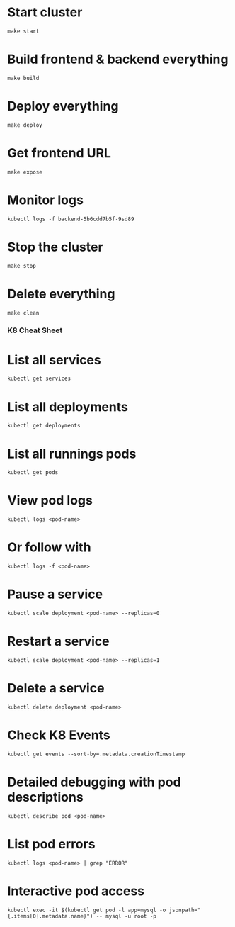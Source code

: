 # Start cluster
`make start`

# Build frontend & backend everything
`make build`

# Deploy everything
`make deploy`

# Get frontend URL
`make expose`

# Monitor logs
`kubectl logs -f backend-5b6cdd7b5f-9sd89`

# Stop the cluster
`make stop`

# Delete everything
`make clean`

### K8 Cheat Sheet ###

# List all services
`kubectl get services`

# List all deployments
`kubectl get deployments`

# List all runnings pods
`kubectl get pods`

# View pod logs
`kubectl logs <pod-name>`
# Or follow with 
`kubectl logs -f <pod-name>`

# Pause a service
`kubectl scale deployment <pod-name> --replicas=0`

# Restart a service
`kubectl scale deployment <pod-name> --replicas=1`

# Delete a service
`kubectl delete deployment <pod-name>`

# Check K8 Events
`kubectl get events --sort-by=.metadata.creationTimestamp`

# Detailed debugging with pod descriptions
`kubectl describe pod <pod-name>`

# List pod errors
`kubectl logs <pod-name> | grep "ERROR"`

# Interactive pod access
`kubectl exec -it $(kubectl get pod -l app=mysql -o jsonpath="{.items[0].metadata.name}") -- mysql -u root -p`